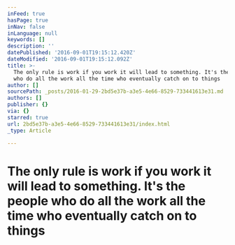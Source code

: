 ```yaml
---
inFeed: true
hasPage: true
inNav: false
inLanguage: null
keywords: []
description: ''
datePublished: '2016-09-01T19:15:12.420Z'
dateModified: '2016-09-01T19:15:12.092Z'
title: >-
  The only rule is work if you work it will lead to something. It's the people
  who do all the work all the time who eventually catch on to things
author: []
sourcePath: _posts/2016-01-29-2bd5e37b-a3e5-4e66-8529-733441613e31.md
authors: []
publisher: {}
via: {}
starred: true
url: 2bd5e37b-a3e5-4e66-8529-733441613e31/index.html
_type: Article

---
```

# The only rule is work if you work it will lead to something. It's the people who do all the work all the time who eventually catch on to things